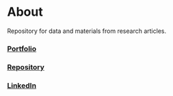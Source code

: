 About
====
Repository for data and materials from research articles.  
### [Portfolio](./portfolio.md)
### [Repository](./repository.md)
### [LinkedIn](https://www.linkedin.com/in/krsoderstrom/)  
